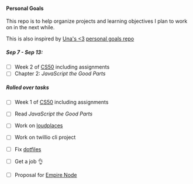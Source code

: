 #### Personal Goals

This repo is to help organize projects and learning objectives I plan to work on in the next while.

This is also inspired by [Una's <3](https://twitter.com/Una) [personal goals repo](https://github.com/una/personal-goals)

##### Sep 7 - Sep 13:
- [ ] Week 2 of [CS50](https://courses.edx.org/courses/HarvardX/CS50x3/2015/info) including assignments
- [ ] Chapter 2: _JavaScript the Good Parts_ 

##### Rolled over tasks 

- [ ] Week 1 of [CS50](https://courses.edx.org/courses/HarvardX/CS50x3/2015/info) including assignments
- [ ] Read _JavaScript the Good Parts_
- [ ] Work on [loudplaces](https://github.com/soundboards/loudplaces)
- [ ] Work on twillio cli project
- [ ] Fix [dotfiles](https://github.com/lrlna/dotfiles/tree/463cc9f1723be4d161fb639284b50769e648092a)  
- [ ] Get a job :ok_hand:
- [ ] Proposal for [Empire Node](http://2015.empirenode.org/)

